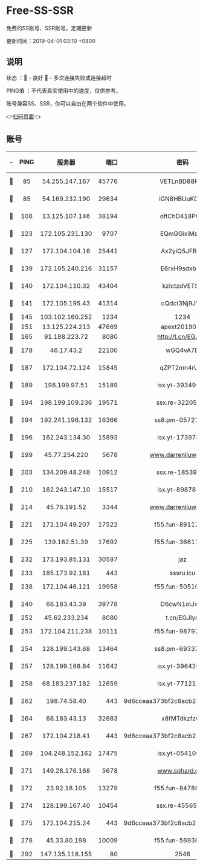 # Free-SS-SSR

免费的SS账号、SSR账号，定期更新

更新时间：2019-04-01 03:10 +0800

## 说明

状态     ：🙂 - 良好 🙁 - 多次连接失败或连接超时

PING值   ：不代表真实使用中的速度，仅供参考。

账号兼容SS、SSR，你可以自由在两个软件中使用。

👉[扫码页面](https://liesauer.github.io/Free-SS-SSR/)👈

## 账号

|-|PING|服务器|端口|密码|加密方式|区域|
|:----:|:----:|:-----:|-----:|:----:|:----:|:----:|
|🙂|85|54.255.247.167|45776|VETLnBD88Rux|aes-256-cfb|SG|
|🙂|85|54.169.232.190|29634|iGN8HBUuK073|aes-256-cfb|SG|
|🙂|108|13.125.107.146|38194|oftChD418PCw|aes-256-cfb|KR|
|🙂|123|172.105.231.130|9707|EQmGGixiMszZ|aes-256-cfb|JP|
|🙂|127|172.104.104.16|25441|Ax2yiQ5JFBT5|aes-256-cfb|JP|
|🙂|139|172.105.240.216|31157|E6rxH9sdxbD6|aes-256-cfb|JP|
|🙂|140|172.104.110.32|43404|kzIctzdVETSB|aes-256-cfb|JP|
|🙂|141|172.105.195.43|41314|cQdct3Nj9JVP|aes-256-cfb|JP|
|🙂|145|103.102.160.252|1234|1234|rc4-md5|JP|
|🙂|151|13.125.224.213|47669|apext2019001|chacha20|KR|
|🙂|165|91.188.223.72|8080|http://t.cn/EGJIyrl|rc4-md5|RU|
|🙂|178|46.17.43.2|22100|wGQ4vA7D|aes-256-gcm|RU|
|🙂|187|172.104.72.124|15845|qZPT2mn4rUFJ|aes-256-cfb|JP|
|🙂|189|198.199.97.51|15189|isx.yt-39349533|aes-256-cfb|US|
|🙂|194|198.199.109.236|19571|ssx.re-32205633|aes-256-cfb|US|
|🙂|194|192.241.196.132|16366|ss8.pm-05721802|aes-256-cfb|US|
|🙂|196|162.243.134.30|15893|isx.yt-17397453|aes-256-cfb|US|
|🙂|199|45.77.254.220|5678|www.darrenliuwei.com|aes-256-cfb|SG|
|🙂|203|134.209.48.248|10912|ssx.re-18539216|aes-256-cfb|US|
|🙂|210|162.243.147.10|15517|isx.yt-89878762|aes-256-cfb|US|
|🙂|214|45.76.191.52|3344|www.darrenliuwei.com|aes-256-cfb|JP|
|🙂|221|172.104.49.207|17522|f55.fun-89117165|aes-256-cfb|SG|
|🙂|225|139.162.51.39|17692|f55.fun-36611767|aes-256-cfb|SG|
|🙂|232|173.193.85.131|30587|jaz|aes-256-cfb|US|
|🙂|233|185.173.92.181|443|sssru.icu|rc4-md5|RU|
|🙂|238|172.104.46.121|19958|f55.fun-50510285|aes-256-cfb|SG|
|🙂|240|68.183.43.39|39778|D6cwN1oIJxeJ|aes-256-cfb|GB|
|🙂|252|45.62.233.234|8080|t.cn/EGJIyrl|rc4-md5|CA|
|🙂|253|172.104.211.238|10111|f55.fun-98797632|aes-256-cfb|US|
|🙂|254|128.199.143.68|13464|ss8.pm-69337563|aes-256-cfb|SG|
|🙂|257|128.199.168.84|11642|isx.yt-39642003|aes-256-cfb|SG|
|🙂|258|68.183.237.182|12659|isx.yt-77121174|aes-256-cfb|SG|
|🙂|262|198.74.58.40|443|9d6cceaa373bf2c8acb22e60b6a58be6|aes-256-cfb|US|
|🙂|264|68.183.43.13|32683|x8fMTdkzfz00|aes-256-cfb|GB|
|🙂|267|172.104.218.41|443|9d6cceaa373bf2c8acb22e60b6a58be6|aes-256-cfb|US|
|🙂|269|104.248.152.162|17475|isx.yt-05410663|aes-256-cfb|SG|
|🙂|271|149.28.176.168|5678|www.sphard.com|aes-256-cfb|AU|
|🙂|272|23.92.18.105|13279|f55.fun-84788806|aes-256-cfb|US|
|🙂|274|128.199.167.40|10454|ssx.re-45565568|aes-256-cfb|SG|
|🙂|275|172.104.215.24|443|9d6cceaa373bf2c8acb22e60b6a58be6|aes-256-cfb|US|
|🙂|278|45.33.80.198|10009|f55.fun-56938331|aes-256-cfb|US|
|🙂|292|147.135.118.155|80|2546|chacha20|US|
